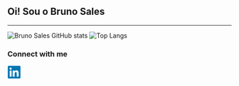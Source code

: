 ## Oi! Sou o Bruno Sales

<hr>

![Bruno Sales GitHub stats](https://github-readme-stats.vercel.app/api?username=brunossales&show_icons=true&theme=radical)
![Top Langs](https://github-readme-stats.vercel.app/api/top-langs/?username=brunossales&layout=compact&langs_count=16&theme=dracula)

### Connect with me

<a href="https://www.linkedin.com/in/bruno-sales-3a5856202/" alt="LinkedIn"><img src="https://raw.githubusercontent.com/devicons/devicon/master/icons/linkedin/linkedin-original.svg" width="30px" heigth="40px"></a>

